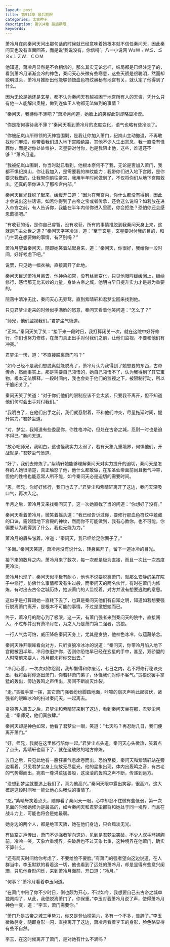 ```yaml
---
layout: post
title: 第914章 最后期限
categories: 太古神王
description: 第914章 最后期限
keywords:
---
```


萧冷月在向秦问天问出那句话的时候就已经意味着她根本就不信任秦问天，因此秦问天也没有直面回答，而是说‘我说没有，你信吗’。八一小说网  Ｗ≤Ｗ﹤Ｗ≦．≦８≤１ＺＷ．ＣＯＭ

他知道，萧冷月显然是不会相信的，那么其实无论怎样，结局都是已经注定了的，看到萧冷月渐渐变冷的神色，秦问天心头微有些寒意，这些天骄是很聪明，然而却聪明过头，萧冷月推断出他能够领悟血色符纹奥秘有地宫有关，就认定了他得到了什么。

因为无论是她还是玄星，都不认为秦问天有越被困于地宫所有人的天资，凭什么只有他一人能解出奥秘，做到连仙王人物都无法做到的事情？

“秦问天，我待你不薄吧？”萧冷月问道，她脸上的笑容此刻却略显冷漠。

“你是指何事待我不薄？”秦问天看到萧冷月的态度变化，语气也略有些冷淡了。

“你被纪岚山所带领的灭神宫围剿，是我让你加入萧门，纪岚山主动撤退，不再敢找你们麻烦，你带着我们进入地下宫殿绝路，其他不少人生出怨念，我一直没有怪罪你，而是对你处处维护，玄星要对付你，也是我阻止他，这些，难道还不够？”萧冷月道。

“我被纪岚山围剿，你当时就已看到，他根本奈何不了我，无论是否加入萧门，我都不惧纪岚山，你让我加入，是需要我的神纹能力；我带你们进入地下宫殿，是你要求我做的，让我带你前往帝宫，我用半年时间做到了，不仅将你们从地下宫殿救出，还真的带你进入了那帝宫内部。”

秦问天目光锋锐了起来，缓缓开口道：“因为在帝宫内，你什么都没有得到，因此才会说出这些话语，如若你得到了古帝之宝或者传承，还会这么说吗？如若放在进入帝宫之前，有人告诉你，我能在半年内带你进入里面，你会拒绝？恐怕你还会感恩戴德吧。”

“有收获的话，是你自己睿智，没有收获，所有的事情推脱到我秦问天身上来，这就是门主处世之道？”秦问天字字冷淡，道：“至于玄星，玄星要对付我的目的，和门主现在想要做的事情，有区别吗？”

萧冷月望着秦问天，随即她笑着站起身来，道：“秦问天，你很好，我给你一段时间，好好考虑下吧。”

说罢，只见她一幅衣袖，直接离开了此地。

秦问天目送萧冷月离去，他神色如常，没有丝毫变化，只见他眼眸缓缓闭上，继续修行，感悟那无比玄妙的力量，身处古帝之城，他明白早日提升实力才是最为重要的。

院落中清净无比，秦问天心无旁骛，直到紫晴轩和君梦尘回来找到他。

只见君梦尘走来的时候似乎满脸的怒意，秦问天看着他笑问道：“怎么了？”

“师兄，他们监视我们。”君梦尘气愤道。

“正常。”秦问天笑了笑：“接下来一段时日，我打算闭关一次，就在这院中好好修行，你们也努力修炼，在萧门真正出手对付我们之前，让他们监视，不要和他们有冲突。”

君梦尘一愣，道：“不直接脱离萧门吗？”

“如今已经不是我们想脱离就能脱离了，萧冷月认为我得到了她想要的东西，古帝传承，然而事实上，那是需要自己领悟的，她自己领悟不了，认为我得到了其它宝物，根本无法解释，一段时间内，我也会处于他们的监视之下，被限制行动，所以干脆闭关了。”

秦问天笑了笑道：“对于你们他们的限制应该不会太紧，只要我不离开，但不知道他们何时会出手对付我们。”

“我明白了，在他们出手之前，我们就忍耐着，不和他们冲突，尽量拖延时间，提升实力。”君梦尘道。

“对，梦尘，我知道有些委屈你，你性格冲动，但处在古帝之城，忍耐一时也是迫不得已。”秦问天道。

“放心吧师兄，我明白，这也怪我实力太弱了，若有天象九重境界，何惧他们，开战就是。”君梦尘气愤道。

“好了，我们去修炼了。”紫晴轩她能够理解秦问天对实力提升的迫切，秦问天是怎样的人她很清楚，真正触怒了他，他什么都敢做，在东圣仙帝面前尚且傲气冲霄，但他的性格也能忍常人所不能，如今秦问天必是迫切的需要时间。

“恩，师兄，你好好修行，我们也去了。”君梦尘和紫晴轩离开了这边，秦问天深吸口气，再次入定。

半月之后，萧冷月又来找秦问天了，这一次她直截了当的问道：“你想好了没有。”

秦问天看着萧冷月，微笑着摇头道：“我已经告诉过你，要修行那血色符纹中蕴藏的口诀，需领悟地下宫殿的神纹，然而你不可能做到，我有心教你，也不可能，你偏要认为我得到了什么，我也无能为力。”

萧冷月的眉头皱着，冷道：“秦问天，我已经给足你面子了。”

“多谢。”秦问天笑道，萧冷月没有说什么，转身离开了，留下一道冰冷的目光。

接下来的数月之内，萧冷月来了数次，每一次都是极为直接，而且一次比一次态度更冷淡。

萧冷月也现了，秦问天似乎极有耐心，他也不说要脱离萧门，就那么安静的呆在院子中修行，仿佛什么事情都没有生过般，而秦问天的两名伙伴，有时在萧门内修炼，有时出去古帝之城历练，她派萧门的人监视着，对方并没有想要逃跑的意思。

这似乎是打算跟她一直耗下去了，也算是秦问天他们有自知之明，知道如若想要强行脱离萧门离开，是根本不可能的事情，不过是激怒她而已。

终于，萧冷月的耐心到了极限，这一天，有萧门强者来到秦问天的院中，直接闯入，不过却并没有萧冷月在，为之人乃是萧门第二强者，贪狼。

一行人气势可怕，威压降临秦问天身上，尤其是贪狼，他神色冰冷，似蕴藏杀念。

秦问天睁开眼眸看向对方，只听贪狼冷冰冰的说道：“秦问天，你带冷月陷入地下宫殿被困半年，冷月依旧护你，否则你恐怕早已经在玄星的手中，甚至，双骄盟的人时常前来要人，冷月都未将你交出去。”

“冷月心善，一次次对你忍耐，我却懒得和你废话，七日之内，若不将修行秘诀交出，我将会将你逐出萧门，你若非萧门弟子，休怪我们对你不客气。”贪狼说罢手掌猛的轰出，旁边轰鸣之声传出，房间不断崩灭炸裂。

“走。”贪狼手掌一挥，其它萧门强者纷纷脚踏地面，咔嚓的崩灭声响此起彼伏，诸强者的眼眸冰冷的扫过秦问天，一起离去。

贪狼等人离去之后，君梦尘和紫晴轩来到了这边，看到秦问天坐在那，君梦尘问道：“秦师兄，他们真放肆。”

秦问天却是神色如常，他看了君梦尘一眼，笑道：“七天吗？再忍耐几日，我们便离开萧门。”

“好，师兄，我就在这里修行陪你一起。”君梦尘点头道，秦问天心头微热，笑着点了点头，紫晴轩也留下了，就在这破败的地方修炼。

五日之后，只见此地有一股狂暴气息席卷而出，恐怕至极，秦问天和紫晴轩站在旁边看着，只见君梦尘身上绽放无尽星光，他的星象出现，体内出轰鸣之音，有古老的气势爆而出，宛若一尊洪荒猛兽般，这滚滚的轰鸣之声不断，传递到远方。

“没想到梦尘就要追上我们了，真为他高兴。”秦问天眼中露出笑容，很高兴，这大概是这段时间唯一能让他心头畅快的事情了。

“恩。”紫晴轩笑着点头，随即看了秦问天一眼，心中却忍不住微有些低弱，第一次见面的时候她修为是最高的，如今秦问天和君梦尘都将和她处于同一境界，而且在战斗力上，可能也将会是她最弱。

她身边的两个人，都是绝顶天骄，她在他们身边，只会黯淡无光。

有破空之声传出，萧门不少强者望向这边，见到是君梦尘突破，不少人双手环抱胸前，冷冷一笑，天象六重境界，突破后也不过天象七重，这种境界在他萧门，确实不算什么。

“还有两天时间给你考虑了，不要给脸不要脸。”有萧门的强者望向这边说道，在人群当中，李玉默默的看着这一切，他也看到了远处的萧冷月，却是显得有些意兴阑珊，只见他身形闪烁，来到萧冷月面前，开口道：“冷月。”

“何事？”萧冷月看着李玉问道。

“在萧门中陪了你不少时日，倒也颇为开心，不过如今，我想要自己去古帝之城单独闯闯了，从此，我便脱离萧门了，你保重。”李玉对着萧冷月说了声，使得萧冷月神色一变，道：“李玉，萧门需要你。”

“萧门乃是古帝之城三甲势力，你又是登仙榜第六，多有一个不多，告辞了。”李玉微微躬身，随即身形一闪，直接离开了这边，萧冷月看着李玉的身影，脸色略显得有些不自然。

李玉，在这时候离开了萧门，是对她有什么不满吗？
